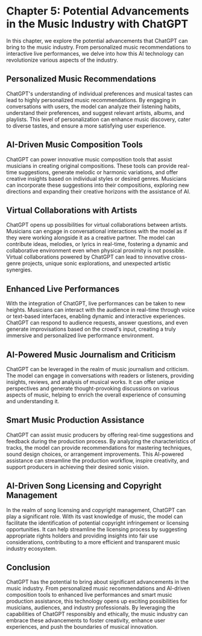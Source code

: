 Chapter 5: Potential Advancements in the Music Industry with ChatGPT
====================================================================

In this chapter, we explore the potential advancements that ChatGPT can bring to the music industry. From personalized music recommendations to interactive live performances, we delve into how this AI technology can revolutionize various aspects of the industry.

Personalized Music Recommendations
----------------------------------

ChatGPT's understanding of individual preferences and musical tastes can lead to highly personalized music recommendations. By engaging in conversations with users, the model can analyze their listening habits, understand their preferences, and suggest relevant artists, albums, and playlists. This level of personalization can enhance music discovery, cater to diverse tastes, and ensure a more satisfying user experience.

AI-Driven Music Composition Tools
---------------------------------

ChatGPT can power innovative music composition tools that assist musicians in creating original compositions. These tools can provide real-time suggestions, generate melodic or harmonic variations, and offer creative insights based on individual styles or desired genres. Musicians can incorporate these suggestions into their compositions, exploring new directions and expanding their creative horizons with the assistance of AI.

Virtual Collaborations with Artists
-----------------------------------

ChatGPT opens up possibilities for virtual collaborations between artists. Musicians can engage in conversational interactions with the model as if they were working alongside it as a creative partner. The model can contribute ideas, melodies, or lyrics in real-time, fostering a dynamic and collaborative environment even when physical proximity is not possible. Virtual collaborations powered by ChatGPT can lead to innovative cross-genre projects, unique sonic explorations, and unexpected artistic synergies.

Enhanced Live Performances
--------------------------

With the integration of ChatGPT, live performances can be taken to new heights. Musicians can interact with the audience in real-time through voice or text-based interfaces, enabling dynamic and interactive experiences. ChatGPT can respond to audience requests, answer questions, and even generate improvisations based on the crowd's input, creating a truly immersive and personalized live performance environment.

AI-Powered Music Journalism and Criticism
-----------------------------------------

ChatGPT can be leveraged in the realm of music journalism and criticism. The model can engage in conversations with readers or listeners, providing insights, reviews, and analysis of musical works. It can offer unique perspectives and generate thought-provoking discussions on various aspects of music, helping to enrich the overall experience of consuming and understanding it.

Smart Music Production Assistance
---------------------------------

ChatGPT can assist music producers by offering real-time suggestions and feedback during the production process. By analyzing the characteristics of tracks, the model can provide recommendations for mastering techniques, sound design choices, or arrangement improvements. This AI-powered assistance can streamline the production workflow, inspire creativity, and support producers in achieving their desired sonic vision.

AI-Driven Song Licensing and Copyright Management
-------------------------------------------------

In the realm of song licensing and copyright management, ChatGPT can play a significant role. With its vast knowledge of music, the model can facilitate the identification of potential copyright infringement or licensing opportunities. It can help streamline the licensing process by suggesting appropriate rights holders and providing insights into fair use considerations, contributing to a more efficient and transparent music industry ecosystem.

Conclusion
----------

ChatGPT has the potential to bring about significant advancements in the music industry. From personalized music recommendations and AI-driven composition tools to enhanced live performances and smart music production assistance, this technology opens up exciting possibilities for musicians, audiences, and industry professionals. By leveraging the capabilities of ChatGPT responsibly and ethically, the music industry can embrace these advancements to foster creativity, enhance user experiences, and push the boundaries of musical innovation.
